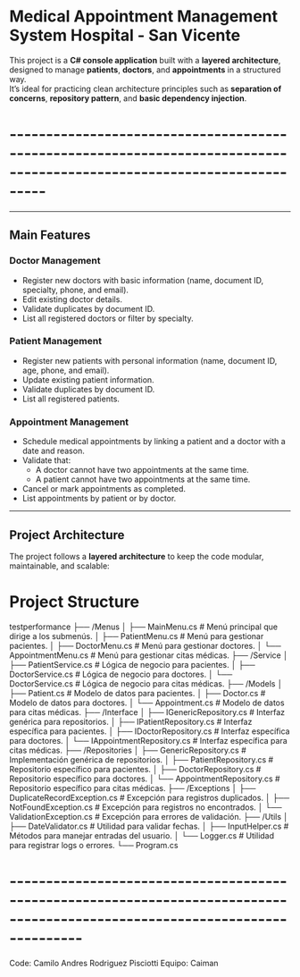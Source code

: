 #  Medical Appointment Management System Hospital - San Vicente

This project is a **C# console application** built with a **layered architecture**, designed to manage **patients**, **doctors**, and **appointments** in a structured way.  
It’s ideal for practicing clean architecture principles such as **separation of concerns**, **repository pattern**, and **basic dependency injection**.

# -----------------------------------------------------------------------------------------------------------------------

---------------------------------------------------------------------------------------------------------------------------

## Main Features

###  Doctor Management
- Register new doctors with basic information (name, document ID, specialty, phone, and email).
- Edit existing doctor details.
- Validate duplicates by document ID.
- List all registered doctors or filter by specialty.

###  Patient Management
- Register new patients with personal information (name, document ID, age, phone, and email).
- Update existing patient information.
- Validate duplicates by document ID.
- List all registered patients.
###  Appointment Management
- Schedule medical appointments by linking a patient and a doctor with a date and reason.
- Validate that:
  - A doctor cannot have two appointments at the same time.
  - A patient cannot have two appointments at the same time.
- Cancel or mark appointments as completed.
- List appointments by patient or by doctor.

------------------------------------------------------------------------------------------------------

##  Project Architecture

The project follows a **layered architecture** to keep the code modular, maintainable, and scalable:

# Project Structure

testperformance
├── /Menus
│   ├── MainMenu.cs            # Menú principal que dirige a los submenús.
│   ├── PatientMenu.cs         # Menú para gestionar pacientes.
│   ├── DoctorMenu.cs          # Menú para gestionar doctores.
│   └── AppointmentMenu.cs     # Menú para gestionar citas médicas.
├── /Service
│   ├── PatientService.cs       # Lógica de negocio para pacientes.
│   ├── DoctorService.cs        # Lógica de negocio para doctores.
│   └── DoctorService.cs   # Lógica de negocio para citas médicas.
├── /Models
│   ├── Patient.cs              # Modelo de datos para pacientes.
│   ├── Doctor.cs               # Modelo de datos para doctores.
│   └── Appointment.cs            # Modelo de datos para citas médicas.
├── /Interface
│   ├── IGenericRepository.cs     # Interfaz genérica para repositorios.
│   ├── IPatientRepository.cs     # Interfaz específica para pacientes.
│   ├── IDoctorRepository.cs      # Interfaz específica para doctores.
│   └── IAppointmentRepository.cs   # Interfaz específica para citas médicas.
├── /Repositories
│   ├── GenericRepository.cs      # Implementación genérica de repositorios.
│   ├── PatientRepository.cs      # Repositorio específico para pacientes.
│   ├── DoctorRepository.cs       # Repositorio específico para doctores.
│   └── AppointmentRepository.cs    # Repositorio específico para citas médicas.
├── /Exceptions
│   ├── DuplicateRecordException.cs   # Excepción para registros duplicados.
│   ├── NotFoundException.cs          # Excepción para registros no encontrados.
│   └── ValidationException.cs        # Excepción para errores de validación.
├── /Utils
│   ├── DateValidator.cs          # Utilidad para validar fechas.
│   ├── InputHelper.cs            # Métodos para manejar entradas del usuario.
│   └── Logger.cs                 # Utilidad para registrar logs o errores.
└── Program.cs  
# ----------------------------------------------------------------------------------------------------------------------------

Code: 
Camilo Andres Rodriguez Pisciotti 
Equipo: Caiman